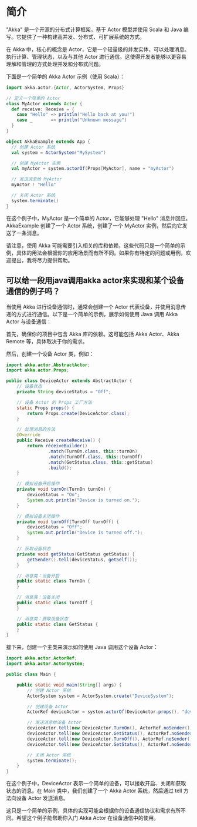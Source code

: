 # 简介
"Akka" 是一个开源的分布式计算框架，基于 Actor 模型并使用 Scala 和 Java 编写。它提供了一种构建高并发、分布式、可扩展系统的方式。

在 Akka 中，核心的概念是 Actor，它是一个轻量级的并发实体，可以处理消息、执行计算、管理状态，以及与其他 Actor 进行通信。这使得开发者能够以更容易理解和管理的方式处理并发和分布式问题。

下面是一个简单的 Akka Actor 示例（使用 Scala）：
```scala
import akka.actor.{Actor, ActorSystem, Props}

// 定义一个简单的 Actor
class MyActor extends Actor {
  def receive: Receive = {
    case "Hello" => println("Hello back at you!")
    case _       => println("Unknown message")
  }
}

object AkkaExample extends App {
  // 创建 Actor 系统
  val system = ActorSystem("MySystem")

  // 创建 MyActor 实例
  val myActor = system.actorOf(Props[MyActor], name = "myActor")

  // 发送消息给 MyActor
  myActor ! "Hello"

  // 关闭 Actor 系统
  system.terminate()
}
```

在这个例子中，MyActor 是一个简单的 Actor，它能够处理 "Hello" 消息并回应。AkkaExample 创建了一个 Actor 系统，创建了一个 MyActor 实例，然后向它发送了一条消息。

请注意，使用 Akka 可能需要引入相关的库和依赖，这些代码只是一个简单的示例，具体的用法会根据你的应用场景而有所不同。如果你有特定的问题或用例，欢迎提出，我将尽力提供帮助。

## 可以给一段用java调用akka actor来实现和某个设备通信的例子吗？
当使用 Akka 进行设备通信时，通常会创建一个 Actor 代表设备，并使用消息传递的方式进行通信。以下是一个简单的示例，展示如何使用 Java 调用 Akka Actor 与设备通信：

首先，确保你的项目中包含 Akka 库的依赖。这可能包括 Akka Actor、Akka Remote 等，具体取决于你的需求。

然后，创建一个设备 Actor 类，例如：

```java
import akka.actor.AbstractActor;
import akka.actor.Props;

public class DeviceActor extends AbstractActor {
    // 设备状态
    private String deviceStatus = "Off";

    // 设备 Actor 的 Props 工厂方法
    static Props props() {
        return Props.create(DeviceActor.class);
    }

    // 处理消息的方法
    @Override
    public Receive createReceive() {
        return receiveBuilder()
                .match(TurnOn.class, this::turnOn)
                .match(TurnOff.class, this::turnOff)
                .match(GetStatus.class, this::getStatus)
                .build();
    }

    // 模拟设备开启操作
    private void turnOn(TurnOn turnOn) {
        deviceStatus = "On";
        System.out.println("Device is turned on.");
    }

    // 模拟设备关闭操作
    private void turnOff(TurnOff turnOff) {
        deviceStatus = "Off";
        System.out.println("Device is turned off.");
    }

    // 获取设备状态
    private void getStatus(GetStatus getStatus) {
        getSender().tell(deviceStatus, getSelf());
    }

    // 消息类：设备开启
    public static class TurnOn {
    }

    // 消息类：设备关闭
    public static class TurnOff {
    }

    // 消息类：获取设备状态
    public static class GetStatus {
    }
}
```
接下来，创建一个主类来演示如何使用 Java 调用这个设备 Actor：

```java
import akka.actor.ActorRef;
import akka.actor.ActorSystem;

public class Main {

    public static void main(String[] args) {
        // 创建 Actor 系统
        ActorSystem system = ActorSystem.create("DeviceSystem");

        // 创建设备 Actor
        ActorRef deviceActor = system.actorOf(DeviceActor.props(), "deviceActor");

        // 发送消息给设备 Actor
        deviceActor.tell(new DeviceActor.TurnOn(), ActorRef.noSender());
        deviceActor.tell(new DeviceActor.GetStatus(), ActorRef.noSender());
        deviceActor.tell(new DeviceActor.TurnOff(), ActorRef.noSender());
        deviceActor.tell(new DeviceActor.GetStatus(), ActorRef.noSender());

        // 关闭 Actor 系统
        system.terminate();
    }
}
```
在这个例子中，DeviceActor 表示一个简单的设备，可以接收开启、关闭和获取状态的消息。在 Main 类中，我们创建了一个 Akka Actor 系统，然后通过 tell 方法向设备 Actor 发送消息。

这只是一个简单的示例，具体的实现可能会根据你的设备通信协议和需求有所不同。希望这个例子能帮助你入门 Akka Actor 在设备通信中的使用。